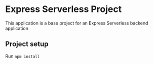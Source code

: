 # Express Serverless Project

This application is a base project for an Express Serverless backend application

## Project setup

Run ```npm install```

